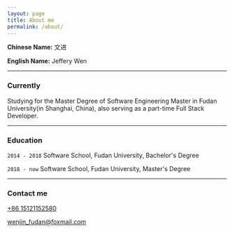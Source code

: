 ```yaml
---
layout: page
title: About me
permalink: /about/
---
```


**Chinese Name:** 文进

**English Name:** Jeffery Wen

---

### Currently
Studying for the Master Degree of Software Engineering Master in Fudan University(in Shanghai, China), also serving as a part-time Full Stack Developer.

---

### Education

`2014 - 2018`
Software School, Fudan University, Bachelor's Degree

`2018 - now`
Software School, Fudan University, Master's Degree

---

### Contact me
[+86 15121152580](tel:+8615121152580)

[wenjin_fudan@foxmail.com](mailto:wenjin_fudan@foxmail.com)
